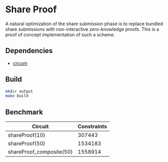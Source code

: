 # Share Proof

A natural optimization of the share submission phase is to replace bundled share submissions with non-interactive zero-knowledge proofs. This is a proof of concept implementation of such a scheme.

## Dependencies

* [circom](https://github.com/iden3/circom)

## Build

```bash
mkdir output
make build
```

## Benchmark

| Circuit | Constraints |
| --- | --- |
| shareProof(10) | 307443 |
| shareProof(50) | 1534183 |
| shareProof_composite(50) | 1558914 |
